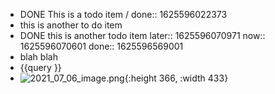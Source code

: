 - DONE This is a todo item /
  done:: 1625596022373
- this is another to do item
- DONE this is another todo item
  later:: 1625596070971
  now:: 1625596070601
  done:: 1625596569001
- blah blah
- {{query }}
- ![2021_07_06_image.png](https://cdn.logseq.com/%2F6bd131ed-0d30-423c-bd49-d2cc8a9f4d191d0d43f5-0f8e-432e-b27f-57e4a925bfbc2021_07_06_image.png?Expires=4779196483&Signature=Gu2wsnCqjH3mFcbfI~IM1wJXFMYvMgm49LDLEvTJndnoY73Qw8YmIpT2bxvA0kQGK2783yX9UmUa4Lt3OA3nFhXVLrCZyX5ioc6N2qsQciP60VAN7S01i5-prnBH0cN3ij1O~n2f7lp8ZBXUocBdU8ny-USJUHp5UorGyUwkd-ea-xsayNXiPb9WMaUbEFxPnls171EnMbCjMua2ofGpjYYCxFDYWybyfc8NBSYtrfJA-~5I2dFGMT0EDnTP8GBluepomUa59-kAfBnfZy779uvlrWBanCruIVPTcSj4vX4Yb1l3ZQT631lacN13DeIzLjGxyUdP68EtR8mBvSUb5w__&Key-Pair-Id=APKAJE5CCD6X7MP6PTEA){:height 366, :width 433}